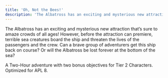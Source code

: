 ```yaml
---
title: 'Oh, Not the Bees!'
description: 'The Albatross has an exciting and mysterious new attraction that’s sure to amaze crowds of all ages! However, before the attraction can premiere, terrible sea creatures board the ship and threaten the lives of the passengers and the crew. Can a brave group of adventurers get this ship back on course? Or will the Albatross be lost forever at the bottom of the sea?'
---
```


The Albatross has an exciting and mysterious new attraction that’s sure to amaze crowds of all ages! However, before the attraction can premiere, terrible sea creatures board the ship and threaten the lives of the passengers and the crew. Can a brave group of adventurers get this ship back on course? Or will the Albatross be lost forever at the bottom of the sea?

A Two-Hour adventure with two bonus objectives for Tier 2 Characters. Optimized for APL 8.
